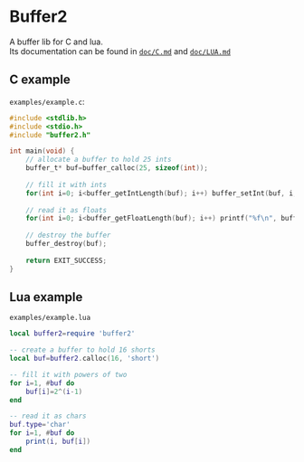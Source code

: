# Buffer2
A buffer lib for C and lua.  
Its documentation can be found in [`doc/C.md`](doc/C.md) and [`doc/LUA.md`](doc/LUA.md)

## C example
`examples/example.c`:
```c
#include <stdlib.h>
#include <stdio.h>
#include "buffer2.h"

int main(void) {
	// allocate a buffer to hold 25 ints
	buffer_t* buf=buffer_calloc(25, sizeof(int));
	
	// fill it with ints
	for(int i=0; i<buffer_getIntLength(buf); i++) buffer_setInt(buf, i, 0x10000000*i);
	
	// read it as floats
	for(int i=0; i<buffer_getFloatLength(buf); i++) printf("%f\n", buffer_getFloat(buf, i));
    
    // destroy the buffer
    buffer_destroy(buf);
	
	return EXIT_SUCCESS;
}
```

## Lua example
`examples/example.lua`
```lua
local buffer2=require 'buffer2'

-- create a buffer to hold 16 shorts
local buf=buffer2.calloc(16, 'short')

-- fill it with powers of two
for i=1, #buf do
	buf[i]=2^(i-1)
end

-- read it as chars
buf.type='char'
for i=1, #buf do
	print(i, buf[i])
end
```